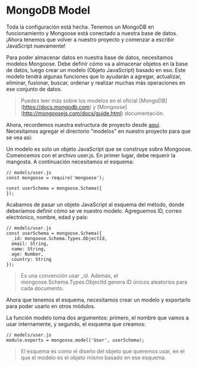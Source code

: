 # MongoDB Model

Toda la configuración está hecha. Tenemos un MongoDB en funcionamiento y Mongoose está conectado a nuestra base de datos. ¡Ahora tenemos que volver a nuestro proyecto y comenzar a escribir JavaScript nuevamente!

Para poder almacenar datos en nuestra base de datos, necesitamos modelos Mongoose. Debe definir cómo va a almacenar objetos en la base de datos, luego crear un modelo (Objeto JavaScript) basado en eso. Este modelo tendrá algunas funciones que lo ayudarán a agregar, actualizar, eliminar, fusionar, buscar, ordenar y realizar muchas más operaciones en ese conjunto de datos.

>Puedes leer más sobre los modelos en el oficial [MongoDB] (https://docs.mongodb.com) y [Mongoose] (http://mongoosejs.com/docs/guide.html) documentación.


Ahora, recordemos nuestra estructura de proyecto desde [aquí](). Necesitamos agregar el directorio "modelos" en nuestro proyecto para que se vea así:
 

Un modelo es solo un objeto JavaScript que se construye sobre Mongoose. Comencemos con el archivo user.js. En primer lugar, debe requerir la mangosta. A continuación necesitamos el esquema:

```JS
// models/user.js
const mongoose = require('mongoose');

const userSchema = mongoose.Schema({
});
```
Acabamos de pasar un objeto JavaScript al esquema del método, donde deberíamos definir cómo se ve nuestro modelo.
Agreguemos ID, correo electrónico, nombre, edad y país:

```JS
// models/user.js
const userSchema = mongoose.Schema({
  _id: mongoose.Schema.Types.ObjectId,
  email: String,
  name: String,
  age: Number,
  country: String
});
```
>Es una convención usar _id. Además, el mongoose.Schema.Types.ObjectId genera ID únicos aleatorios para cada documento.


Ahora que tenemos el esquema, necesitamos crear un modelo y exportarlo para poder usarlo en otros módulos.

La función modelo toma dos argumentos: primero, el nombre que vamos a usar internamente, y segundo, el esquema que creamos:

```JS
// models/user.js
module.exports = mongoose.model('User', userSchema);
```

>El esquema es como el diseño del objeto que queremos usar, en el que el modelo es el objeto mismo basado en ese esquema.